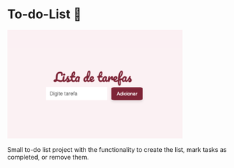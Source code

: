 # To-do-List 📝

[<img src="to-do-list.png" width="400">](https://to-do-list-rebecca.vercel.app/)

Small to-do list project with the functionality to create the list, mark tasks as completed, or remove them. 
